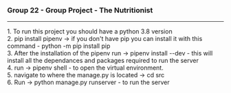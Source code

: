 <h3> Group 22 - Group Project - The Nutritionist </h3>
<hr>
1. To run this project you should have a python 3.8 version
<br>
2. pip install pipenv -> if you don't have pip you can install it with this command - python -m pip install pip
<br>
3. After the installation of the pipenv run -> pipenv install --dev - this will install all the dependances and packages required to run the server
<br>
4. run -> pipenv shell - to open the virtual environment. 
<br>
5. navigate to where the manage.py is located -> cd src
<br>
6. Run -> python manage.py runserver - to run the server